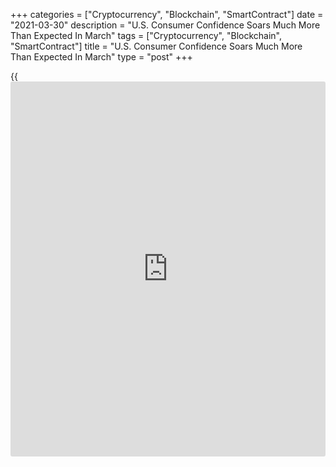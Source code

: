 +++
categories = ["Cryptocurrency", "Blockchain", "SmartContract"]
date = "2021-03-30"
description = "U.S. Consumer Confidence Soars Much More Than Expected In March"
tags = ["Cryptocurrency", "Blockchain", "SmartContract"]
title = "U.S. Consumer Confidence Soars Much More Than Expected In March"
type = "post"
+++

{{<iframe id="large-banner" src="https://www.bounty.group/#slide=8.0" width="100%" height="600" scrolling="no" style="border: 0px solid rgb(216, 221, 230); border-radius: 3px;">}}

Consumer confidence in the U.S. skyrocketed by much more than
anticipated in the month of March, according to a report released by the
Conference Board on Tuesday.

The Conference Board said its consumer confidence index spiked to 109.7
in March from a downwardly revised 90.4 in February.

Economists had expected the consumer confidence index to climb to 96.0
from the 91.3 originally reported for the previous month.

With the much bigger than expected increase, the consumer confidence
index reached its highest level since the onset of the [coronavirus][1]
pandemic in March of 2020.

"Consumers' assessment of current conditions and their short-term
outlook improved significantly, an indication that economic growth is
likely to strengthen further in the coming months," said Lynn Franco,
Senior Director of Economic Indicators at The Conference Board.

"Consumers' renewed optimism boosted their purchasing intentions for
homes, autos and several big-ticket items," she added. "However,
concerns of inflation in the short-term rose, most likely due to rising
prices at the pump, and may temper spending intentions in the months
ahead."

The report showed the present situation index surged up to 110.0 in
March from 89.6 in February, reflecting a significant improvement in
consumers' assessment of current conditions.

Consumers' optimism about the short-term outlook also improved
considerably, driving the expectations index up to 109.6 in March from
90.9 in February.

Last Friday, the University of Michigan released a report showing U.S.
consumer sentiment improved by even more than previously estimated in
the month of March.

The University of Michigan said its consumer sentiment index for March
was upwardly revised to 84.9 from the preliminary reading of 83.0.
Economists had expected the index to be upwardly revised to 83.6.

The consumer sentiment index is well above the final February reading of
76.8, reaching its highest level since hitting 89.1 in the same month a
year ago.

For comments and feedback [contact](https://www.playgroundfx.com/contact/): editorial@rtt[news](https://www.letsplayfx.com/blog/forex-news-website/).com

[Economic News][2]

 **What parts of the world are seeing the best (and worst) economic
performances lately? Click[here][3] to check out our [Econ Scorecard][3]
and find out! See up-to-the-moment [ranking](https://www.playgroundfx.com/blog/crypto-exchange-ranking/)s for the best and worst
performers in [GDP][4], [unemployment rate][5], [inflation][6] and much
more.**

   1. www.rtt[news](https://www.letsplayfx.com/blog/forex-news-website/).com/list/coronavirus.aspx
   2. www.rtt[news](https://www.letsplayfx.com/blog/forex-news-website/).com/Content/EconomicNews.aspx
   3. www.rtt[news](https://www.letsplayfx.com/blog/forex-news-website/).com/economic-scorecard/world-rank/industrial-production/highest-performance.aspx
   4. www.rtt[news](https://www.letsplayfx.com/blog/forex-news-website/).com/economic-scorecard/world-rank/GDP/highest-performance.aspx
   5. www.rtt[news](https://www.letsplayfx.com/blog/forex-news-website/).com/economic-scorecard/world-rank/unemployment-rate/lowest-performance.aspx
   6. www.rtt[news](https://www.letsplayfx.com/blog/forex-news-website/).com/economic-scorecard/world-rank/CPI/highest-performance.aspx